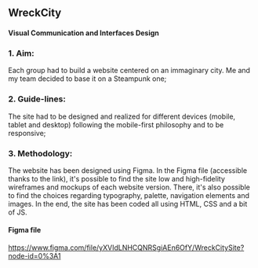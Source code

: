 ## WreckCity
#### Visual Communication and Interfaces Design

### 1. Aim: 
Each group had to build a website centered on an immaginary city. Me and my team decided to base it on a Steampunk one;

### 2. Guide-lines: 
The site had to be designed and realized for different devices (mobile, tablet and desktop) following the mobile-first philosophy and to be responsive; 

### 3. Methodology: 
The website has been designed using Figma. In the Figma file (accessible thanks to the link), it's possible to find 
the site low and high-fidelity wireframes and mockups of each website version. There, it's also possible to find the choices regarding 
typography, palette, navigation elements and images. In the end, the site has been coded all using HTML, CSS and a bit of JS.

#### Figma file
https://www.figma.com/file/yXVIdLNHCQNRSgiAEn6OfY/WreckCitySite?node-id=0%3A1
